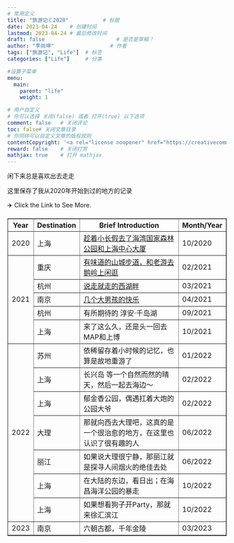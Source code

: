 ```yaml
---
# 常用定义
title: "旅游记Ⓒ2020"           # 标题
date: 2023-04-24    # 创建时间
lastmod: 2023-04-24 # 最后修改时间
draft: false                       # 是否是草稿？
author: "李尚坤"                  # 作者
tags: ["旅游记", "Life"]  # 标签
categories: ["Life"]     # 分类

#设置子菜单
menu:
  main:
    parent: "life"
    weight: 1

# 用户自定义
# 你可以选择 关闭(false) 或者 打开(true) 以下选项
comment: false   # 关闭评论
toc: false# 关闭文章目录
# 你同样可以自定义文章的版权规则
contentCopyright: '<a rel="license noopener" href="https://creativecommons.org/licenses/by-nc-nd/4.0/" target="_blank">CC BY-NC-ND 4.0</a>'
reward: false	 # 关闭打赏
mathjax: true    # 打开 mathjax
---
```


闲下来总是喜欢出去走走

这里保存了我从2020年开始到过的地方的记录

:airplane: Click the Link to See More. 

<div style="text-align: center;">
<table border="1">
    <tr>
      <th style="text-align: center;">Year</th> 
      <th style="text-align: center;">Destination</th> 
      <th style="text-align: center;">Brief Introduction</th> 
      <th style="text-align: center;">Month/Year</th> 
    </tr>
    <tr>
        <td>2020</td>
        <td>上海</td>
        <td><a href="https://shangkunli.github.io/post/life/旅游记/2020-10-01-海湾国家森林公园上海中心大厦/">趁着小长假去了海湾国家森林公园和上海中心大厦<a/></td>
        <td>10/2020</td>
    </tr>
    <tr>
        <td rowspan="5">2021</td>
        <td>重庆</td>
        <td><a href="https://shangkunli.github.io/post/life/旅游记/2021-02-25-山城步道鹅岭/">有味道的山城步道，和老游去鹅岭上闲逛</a></td>
        <td>02/2021</td>
    </tr>
    <tr>
        <td>杭州</td>
        <td><a href="https://shangkunli.github.io/post/life/旅游记/2021-03-18-杭州-西湖畔/">说走就走的西湖畔</a></td>
        <td>03/2021</td>
    </tr>
    <tr>
        <td>南京</td>
        <td><a href="https://shangkunli.github.io/post/life/旅游记/2021-04-05-南京南京/">几个大男孩的快乐</a></td>
        <td>04/2021</td>
    </tr>
    <tr>
        <td>杭州</td>
        <td>有所期待的 淳安·千岛湖</td>
        <td>09/2021</td>
    </tr>
    <tr>
        <td>上海</td>
        <td>来了这么久，还是头一回去MAP和上博</td>
        <td>10/2021</td>
    </tr>
    <tr>
        <td rowspan="7">2022</td>
        <td>苏州</td>
        <td>依稀留存着小时候的记忆，也算是故地重游了</td>
        <td>01/2022</td>
    </tr>
    <tr>
        <td>上海</td>
        <td>长兴岛 等一个自然而然的晴天，然后一起去海边～</td>
        <td>02/2022</td>
    </tr>
    <tr>
        <td>上海</td>
        <td>郁金香公园，偶遇扛着大炮的公园大爷</td>
        <td>02/2022</td>
    </tr>
    <tr>
        <td>大理</td>
        <td>那就向西去大理吧，这真的是一个很治愈的地方，在这里也认识了很有趣的人</td>
        <td>06/2022</td>
    </tr>
    <tr>
        <td>丽江</td>
        <td>如果说大理很宁静，那丽江就是探寻人间烟火的绝佳去处</td>
        <td>06/2022</td>
    </tr>
    <tr>
        <td>上海</td>
        <td>在大陆的东边，看日出；在海昌海洋公园的暴走</td>
        <td>10/2022</td>
    </tr>
  <tr>
        <td>上海</td>
        <td>如果想看狗子开Party，那就来徐汇滨江</td>
        <td>10/2022</td>
    </tr>
  <tr>
        <td rowspan="1">2023</td>
        <td>南京</td>
        <td>六朝古都，千年金陵</td>
        <td>03/2023</td>
    </tr>
</table>
</div>
